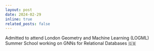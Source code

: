```yaml
---
layout: post
date: 2024-02-29
inline: true
related_posts: false
---
```


Admitted to attend London Geometry and Machine Learning (LOGML) Summer School working on GNNs for Relational Databases 🇬🇧
